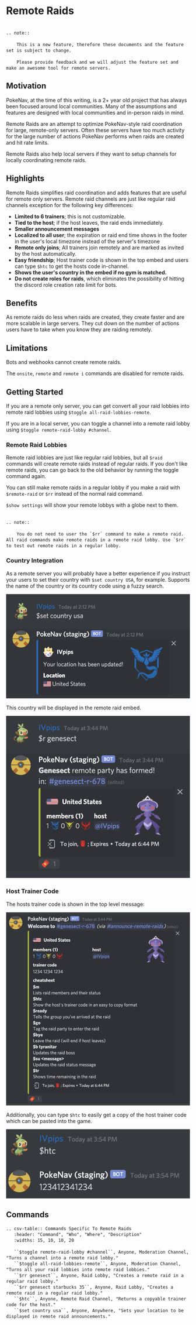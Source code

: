# Remote Raids

```eval_rst

.. note:: 
    
    This is a new feature, therefore these documents and the feature set is subject to change.

    Please provide feedback and we will adjust the feature set and make an awesome tool for remote servers.

```
## Motivation

PokeNav, at the time of this writing, is a 2+ year old project that has always been focused around local communities. Many of the assumptions and features are designed with local communities and in-person raids in mind.

Remote Raids are an attempt to optimize PokeNav-style raid coordination for large, remote-only servers. Often these servers have too much activity for the large number of actions PokeNav performs when raids are created and hit rate limits. 

Remote Raids also help local servers if they want to setup channels for locally coordinating remote raids.

## Highlights 

Remote Raids simplifies raid coordination and adds features that are useful for remote only servers. Remote raid channels are just like regular raid channels exception for the following key differences:


- **Limited to 6 trainers**; this is not customizable.
- **Tied to the host**; if the host leaves, the raid ends immediately.
- **Smaller announcement messages** 
- **Localized to all user**; the expiration or raid end time shows in the footer in the user's local timezone instead of the server's timezone
- **Remote only joins**; All trainers join remotely and are marked as invited by the host automatically.
- **Easy friendship**; Host trainer code is shown in the top embed and users can type `$htc` to get the hosts code in-channel.
- **Shows the user's country in the embed if no gym is matched.**
- **Do not create roles for raids**, which eliminates the possibility of hitting the discord role creation rate limit for bots.

## Benefits

As remote raids do less when raids are created, they create faster and are more scalable in large servers. They cut down on the number of actions users have to take when you know they are raiding remotely.

## Limitations

Bots and webhooks cannot create remote raids.

The `onsite`, `remote` and `remote i` commands are disabled for remote raids.

## Getting Started

If you are a remote only server, you can get convert all your raid lobbies into remote raid lobbies using `$toggle all-raid-lobbies-remote`. 

If you are in a local server, you can toggle a channel into a remote raid lobby using `$toggle remote-raid-lobby #channel`.

### Remote Raid Lobbies

Remote raid lobbies are just like regular raid lobbies, but all `$raid` commands will create remote raids instead of regular raids. If you don't like remote raids, you can go back to the old behavior by running the toggle command again.

You can still make remote raids in a regular lobby if you make a raid with `$remote-raid` or `$rr` instead of the normal raid command.

`$show settings` will show your remote lobbys with a globe next to them.

```eval_rst

.. note:: 

    You do not need to user the `$rr` command to make a remote raid. All raid commands make remote raids in a remote raid lobby. Use `$rr` to test out remote raids in a regular lobby.

```

### Country Integration

As a remote server you will probably have a better experience if you instruct your users to set their country with `$set country USA`, for example. Supports the name of the country or its country code using a fuzzy search.

<img src="/_static/imgs/set-country.png" />

This country will be displayed in the remote raid embed.

<img src="/_static/imgs/remote-raid-announcement.png" />


### Host Trainer Code

The hosts trainer code is shown in the top level message:

<img src="/_static/imgs/remote-raid-in-channel.png" />

Additionally, you can type `$htc` to easily get a copy of the host trainer code which can be pasted into the game.

<img src="/_static/imgs/htc.png" />


## Commands

```eval_rst
.. csv-table:: Commands Specific To Remote Raids
   :header: "Command", "Who", "Where", "Description"
   :widths: 15, 10, 10, 20

   ``$toggle remote-raid-lobby #channel``, Anyone, Moderation Channel, "Turns a channel into a remote raid lobby."
   ``$toggle all-raid-lobbies-remote``, Anyone, Moderation Channel, "Turns all your raid lobbies into remote raid lobbies."
   ``$rr genesect``, Anyone, Raid Lobby, "Creates a remote raid in a regular raid lobby."
   ``$rr genesect starbucks 35``, Anyone, Raid Lobby, "Creates a remote raid in a regular raid lobby."
   ``$htc``, Anyone, Remote Raid Channel, "Returns a copyable trainer code for the host."
   ``$set country usa``, Anyone, Anywhere, "Sets your location to be displayed in remote raid announcements."

```

